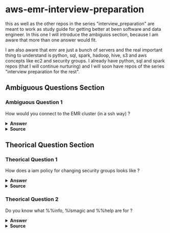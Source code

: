 # aws-emr-interview-preparation
this as well as the other repos in the series "interview_preparation" are meant to work as study guide for getting better at been software and data engineer. In this one I will introduce the ambiguios section, because I am aware that more than one answer would fit.

I am also aware that emr are just a bunch of servers and the real important thing to understand is python, sql, spark, hadoop, hive, s3 and aws concepts like ec2 and security groups. I already have python, sql and spark repos (that I will continue nurturing) and I will soon have repos of the series "interview preparation for the rest".

## Ambiguous Questions Section

### Ambiguous Question 1

How would you connect to the EMR cluster (in a ssh way) ?

<details><summary><b>Answer</b></summary>

1. grant  permission to manage security groups for the VPC that the cluster is.
2. add an inbound rule that allows SSH access (TCP port 22) from the sources you want to have access. 
2. 
</details>

<details><summary><b>Source</b></summary>

- 
- https://docs.aws.amazon.com/emr/latest/ManagementGuide/emr-connect-master-node.html

</details>

## Theorical Question Section

### Theorical Question 1

How does a iam policy for changing security groups looks like ?

<details><summary><b>Answer</b></summary>

check link in the source

</details>

<details><summary><b>Source</b></summary>

- https://docs.aws.amazon.com/IAM/latest/UserGuide/reference_policies_examples_ec2_securitygroups-vpc.html

</details>

### Theorical Question 2

Do you know what %%info, %lsmagic and %%help are for ?

<details><summary><b>Answer</b></summary>

 - %%info: If you have started the Spark context, you can run the %%info command to access a link to the Spark UI at any time.
 - %lsmagic: lists all currently-available magic functions.
 - %%help: lists currently-available Spark-related magic functions provided by the Sparkmagic package

</details>

<details><summary><b>Source</b></summary>

- https://docs.aws.amazon.com/emr/latest/ManagementGuide/emr-studio-debug.html
- https://docs.aws.amazon.com/emr/latest/ManagementGuide/emr-studio-magics.html

</details>

